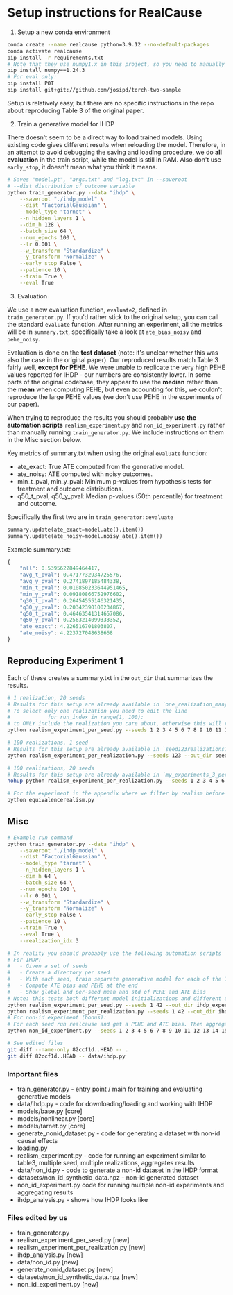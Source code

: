 # Setup instructions for RealCause

1. Setup a new conda environment

```bash
conda create --name realcause python=3.9.12 --no-default-packages
conda activate realcause
pip install -r requirements.txt
# Note that they use numpy1.x in this project, so you need to manually downgrade
pip install numpy==1.24.3
# For eval only:
pip install POT
pip install git+git://github.com/josipd/torch-two-sample
```

Setup is relatively easy, but there are no specific instructions in the repo about reproducing Table 3 of the original paper.

2. Train a generative model for IHDP

There doesn't seem to be a direct way to load trained models. Using existing code gives different results when reloading the model. Therefore, in an attempt to avoid debugging the saving and loading procedure, we do **all evaluation** in the train script, while the model is still in RAM. Also don't use `early_stop`, it doesn't mean what you think it means.

```bash
# Saves "model.pt", "args.txt" and "log.txt" in --saveroot
# --dist distribution of outcome variable
python train_generator.py --data "ihdp" \
    --saveroot "./ihdp_model" \
    --dist "FactorialGaussian" \
    --model_type "tarnet" \
    --n_hidden_layers 1 \
    --dim_h 128 \
    --batch_size 64 \
    --num_epochs 100 \
    --lr 0.001 \
    --w_transform "Standardize" \
    --y_transform "Normalize" \
    --early_stop False \
    --patience 10 \
    --train True \
    --eval True
```

3. Evaluation

We use a new evaluation function, `evaluate2`, defined in `train_generator.py`. If you'd rather stick to the original setup, you can call the standard `evaluate` function. After running an experiment, all the metrics will be in `summary.txt`, specifically take a look at `ate_bias_noisy` and `pehe_noisy`.

Evaluation is done on the **test dataset** (note: it's unclear whether this was also the case in the original paper). Our reproduced results match Table 3 fairly well, **except for PEHE**. We were unable to replicate the very high PEHE values reported for IHDP - our numbers are consistently lower. In some parts of the original codebase, they appear to use the **median** rather than the **mean** when computing PEHE, but even accounting for this, we couldn't reproduce the large PEHE values (we don't use PEHE in the experiments of our paper).

When trying to reproduce the results you should probably **use the automation scripts** `realism_experiment.py` and `non_id_experiment.py` rather than manually running `train_generator.py`. We include instructions on them in the Misc section below.

Key metrics of summary.txt when using the original `evaluate` function:

- ate_exact: True ATE computed from the generative model.
- ate_noisy: ATE computed with noisy outcomes.
- min_t_pval, min_y_pval: Minimum p-values from hypothesis tests for treatment and outcome distributions.
- q50_t_pval, q50_y_pval: Median p-values (50th percentile) for treatment and outcome.

Specifically the first two are in `train_generator::evaluate`

```python
summary.update(ate_exact=model.ate().item())
summary.update(ate_noisy=model.noisy_ate().item())
```

Example summary.txt:

```python
{
    "nll": 0.5395622849464417,
    "avg_t_pval": 0.4717732934725576,
    "avg_y_pval": 0.2741897185484338,
    "min_t_pval": 0.010850233644951465,
    "min_y_pval": 0.09180866752976602,
    "q30_t_pval": 0.26454555146321435,
    "q30_y_pval": 0.20342390100234867,
    "q50_t_pval": 0.46463541314657086,
    "q50_y_pval": 0.2563214099333352,
    "ate_exact": 4.226516701803807,
    "ate_noisy": 4.223727048638668
}
```

## Reproducing Experiment 1

Each of these creates a summary.txt in the `out_dir` that summarizes the results.

```bash
# 1 realization, 20 seeds
# Results for this setup are already available in `one_realization_many_seeds` for 20 seeds (realization 0 used in the original experiments of realcause) and `beston84` for 20 seeds (realization 84)
# To select only one realization you need to edit the line
#            for run_index in range(1, 100):
# to ONLY include the realization you care about, otherwise this will run over all realizations too
python realism_experiment_per_seed.py --seeds 1 2 3 4 5 6 7 8 9 10 11 12 13 14 15 16 17 18 19 20 --out_dir one_realization_many_seeds

# 100 realizations, 1 seed
# Results for this setup are already available in `seed123realizations100`
python realism_experiment_per_realization.py --seeds 123 --out_dir seed123realizations100

# 100 realizations, 20 seeds
# Results for this setup are already available in `my_experiments_3_per_realization`
nohup python realism_experiment_per_realization.py --seeds 1 2 3 4 5 6 7 8 9 10 11 12 13 14 15 16 17 18 19 20 --out_dir 100_realizations_20_seeds > output_100_realizations_20_seeds.log 2>&1 &\

# For the experiment in the appendix where we filter by realism before evaluation (you need to run `100 realizations, 20 seeds` first, however you can just run it because we include the results of that in the repo)
python equivalencerealism.py
```

## Misc

```bash
# Example run command
python train_generator.py --data "ihdp" \
    --saveroot "./ihdp_model" \
    --dist "FactorialGaussian" \
    --model_type "tarnet" \
    --n_hidden_layers 1 \
    --dim_h 64 \
    --batch_size 64 \
    --num_epochs 100 \
    --lr 0.001 \
    --w_transform "Standardize" \
    --y_transform "Normalize" \
    --early_stop False \
    --patience 10 \
    --train True \
    --eval True \
    --realization_idx 3

# In reality you should probably use the following automation scripts
# For IHDP:
#   - Given a set of seeds
#   - Create a directory per seed
#   - With each seed, train separate generative model for each of the 100 realizations of IHDP
#   - Compute ATE bias and PEHE at the end
#   - Show global and per-seed mean and std of PEHE and ATE bias
# Note: this tests both different model initializations and different data: Within the same seed you have different data but the same model initialization. Across seeds you can have the same data but different model initializations but also different data and different model initializations. This is why it's valuable to both use different realizations and different seeds.
python realism_experiment_per_seed.py --seeds 1 42 --out_dir ihdp_experiments
python realism_experiment_per_realization.py --seeds 1 42 --out_dir ihdp_experiments
# For non-id experiment (bonus):
# For each seed run realcause and get a PEHE and ATE bias. Then aggregate over all seeds into a mean and std. Save all results and models in the --out_dir
python non_id_experiment.py --seeds 1 2 3 4 5 6 7 8 9 10 11 12 13 14 15 16 17 18 19 20 21 22 23 24 25 --out_dir non_id_experiments_3

# See edited files
git diff --name-only 82ccf1d..HEAD -- .
git diff 82ccf1d..HEAD -- data/ihdp.py
```

### Important files

- train_generator.py - entry point / main for training and evaluating generative models
- data/ihdp.py - code for downloading/loading and working with IHDP
- models/base.py [core]
- models/nonlinear.py [core]
- models/tarnet.py [core]
- generate_nonid_dataset.py - code for generating a dataset with non-id causal effects
- loading.py
- realism_experiment.py - code for running an experiment similar to table3, multiple seed, multiple realizations, aggregates results
- data/non_id.py - code to generate a non-id dataset in the IHDP format
- datasets/non_id_synthetic_data.npz - non-id generated dataset
- non_id_experiment.py code for running multiple non-id experiments and aggregating results
- ihdp_analysis.py - shows how IHDP looks like

### Files edited by us

- train_generator.py
- realism_experiment_per_seed.py [new]
- realism_experiment_per_realization.py [new]
- ihdp_analysis.py [new]
- data/non_id.py [new]
- generate_nonid_dataset.py [new]
- datasets/non_id_synthetic_data.npz [new]
- non_id_experiment.py [new]
